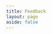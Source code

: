 ```yaml
---
title: Feedback
layout: page
aside: false
---
```


<script setup lang="ts">
import Forum from '../../components/forum/Forum.vue'
</script>

<Forum />
